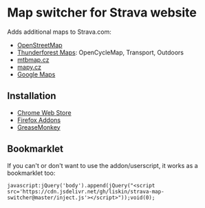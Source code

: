# Map switcher for Strava website

Adds additional maps to Strava.com:

 - [OpenStreetMap](https://www.openstreetmap.org/)
 - [Thunderforest Maps](http://www.thunderforest.com/maps/): OpenCycleMap, Transport, Outdoors
 - [mtbmap.cz](http://mtbmap.cz/)
 - [mapy.cz](https://mapy.cz/)
 - [Google Maps](https://maps.google.com/)

## Installation

 - [Chrome Web Store](https://chrome.google.com/webstore/detail/strava-map-switcher/djcheclpmmkcdkjcenfamalobdenmici)
 - [Firefox Addons](https://addons.mozilla.org/cs/firefox/addon/strava-map-switcher/)
 - [GreaseMonkey](https://rawgit.com/liskin/strava-map-switcher/master/greasemonkey.user.js)

## Bookmarklet

If you can't or don't want to use the addon/userscript, it works as a bookmarklet too:

    javascript:jQuery('body').append(jQuery("<script src='https://cdn.jsdelivr.net/gh/liskin/strava-map-switcher@master/inject.js'></script>"));void(0);
